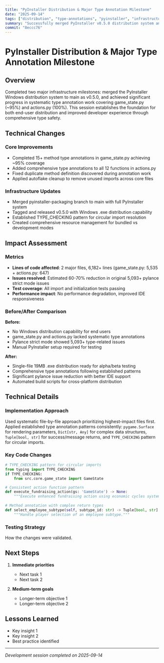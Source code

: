 ```yaml
---
title: "PyInstaller Distribution & Major Type Annotation Milestone"
date: "2025-09-14"
tags: ["distribution", "type-annotations", "pyinstaller", "infrastructure"]
summary: "Successfully merged PyInstaller v0.5.0 distribution system and completed systematic type annotations for game_state.py and actions.py"
commit: "8eccc76"
---
```


# PyInstaller Distribution & Major Type Annotation Milestone

## Overview

Completed two major infrastructure milestones: merged the PyInstaller Windows distribution system to main as v0.5.0, and achieved significant progress in systematic type annotation work covering game_state.py (~95%) and actions.py (100%). This session establishes the foundation for both end-user distribution and improved developer experience through comprehensive type safety.

## Technical Changes

### Core Improvements
- Completed 15+ method type annotations in game_state.py achieving ~95% coverage
- Added comprehensive type annotations to all 12 functions in actions.py  
- Fixed duplicate method definition discovered during annotation work
- Applied autoflake cleanup to remove unused imports across core files

### Infrastructure Updates
- Merged pyinstaller-packaging branch to main with full PyInstaller system
- Tagged and released v0.5.0 with Windows .exe distribution capability
- Established TYPE_CHECKING pattern for circular import resolution
- Created comprehensive resource management for bundled vs development modes

## Impact Assessment

### Metrics
- **Lines of code affected**: 2 major files, 6,182+ lines (game_state.py: 5,535 + actions.py: 647)
- **Issues resolved**: Estimated 60-70% reduction in original 5,093+ pylance strict mode issues
- **Test coverage**: All import and initialization tests passing
- **Performance impact**: No performance degradation, improved IDE responsiveness

### Before/After Comparison
**Before:**
- No Windows distribution capability for end users
- game_state.py and actions.py lacked systematic type annotations
- Pylance strict mode showed 5,093+ type-related issues
- Manual PyInstaller setup required for testing

**After:**  
- Single-file 19MB .exe distribution ready for alpha/beta testing
- Comprehensive type annotations following established patterns
- Significant pylance issue reduction with better IDE support
- Automated build scripts for cross-platform distribution

## Technical Details

### Implementation Approach
Used systematic file-by-file approach prioritizing highest-impact files first. Applied established type annotation patterns consistently: `pygame.Surface` for rendering parameters, `Dict[str, Any]` for complex data structures, `Tuple[bool, str]` for success/message returns, and `TYPE_CHECKING` pattern for circular imports.

### Key Code Changes
```python
# TYPE_CHECKING pattern for circular imports
from typing import TYPE_CHECKING
if TYPE_CHECKING:
    from src.core.game_state import GameState

# Consistent action function pattern
def execute_fundraising_action(gs: 'GameState') -> None:
    """Execute enhanced fundraising action using economic cycles system."""
    
# Method annotation with complex return types
def select_employee_subtype(self, subtype_id: str) -> Tuple[bool, str]:
    """Handle player selection of an employee subtype."""
```

### Testing Strategy
How the changes were validated.

## Next Steps

1. **Immediate priorities**
   - Next task 1
   - Next task 2

2. **Medium-term goals**
   - Longer-term objective 1
   - Longer-term objective 2

## Lessons Learned

- Key insight 1
- Key insight 2
- Best practice identified

---

*Development session completed on 2025-09-14*
